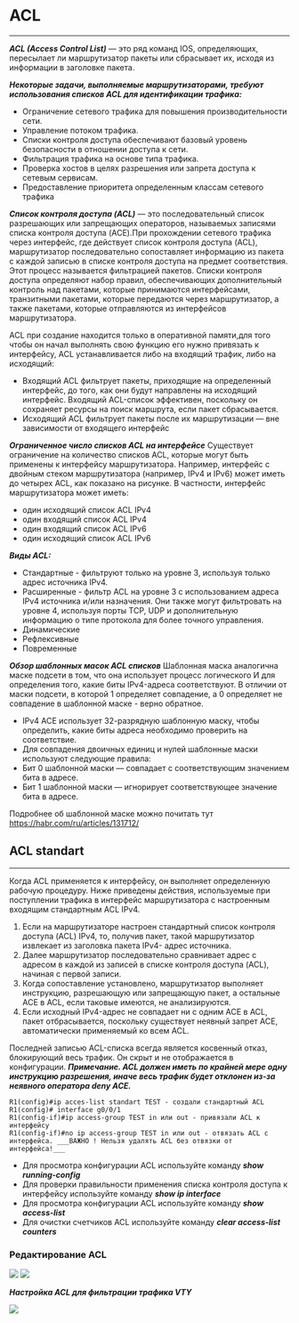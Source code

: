 # ACL
_ _ _
___ACL (Access Control List)___  — это ряд команд IOS, определяющих, пересылает ли маршрутизатор пакеты или сбрасывает их, исходя из информации в заголовке пакета.
  
___Некоторые задачи, выполняемые маршрутизаторами, требуют использования списков ACL для идентификации трафика:___
- Ограничение сетевого трафика для повышения производительности
сети.
- Управление потоком трафика.
- Списки контроля доступа обеспечивают базовый уровень безопасности в отношении доступа к сети.
- Фильтрация трафика на основе типа трафика.
- Проверка хостов в целях разрешения или запрета доступа к сетевым
сервисам.
- Предоставление приоритета определенным классам сетевого трафика
  
___Список контроля доступа (ACL)___ — это последовательный список разрешающих или запрещающих операторов, называемых записями списка контроля доступа (ACE).При прохождении сетевого трафика через интерфейс, где действует список контроля доступа (ACL), маршрутизатор последовательно сопоставляет информацию из пакета с каждой записью в списке контроля доступа на предмет соответствия. Этот процесс называется фильтрацией пакетов. Списки контроля доступа определяют набор правил, обеспечивающих дополнительный контроль над пакетами, которые принимаются интерфейсами, транзитными пакетами, которые передаются через маршрутизатор, а также пакетами, которые отправляются из интерфейсов маршрутизатора.
  
ACL при создание находится только в оперативной памяти,для того чтобы он начал выполнять свою функцию его нужно привязать к интерфейсу, ACL устанавливается либо на входящий трафик, либо на исходящий:
- Входящий ACL фильтрует пакеты, приходящие на определенный интерфейс, до того, как они будут направлены на исходящий интерфейс. Входящий ACL-список эффективен, поскольку он сохраняет ресурсы на поиск маршрута, если пакет сбрасывается.
- Исходящий ACL фильтрует пакеты после их маршрутизации — вне зависимости от входящего интерфейс
  
___Ограниченное число списков ACL на интерфейсе___
Существует ограничение на количество списков ACL, которые могут быть применены к интерфейсу маршрутизатора. Например, интерфейс с двойным стеком маршрутизатора (например, IPv4 и IPv6) может иметь до четырех ACL, как показано на рисунке.
В частности, интерфейс маршрутизатора может иметь:
- один исходящий список ACL IPv4
- один входящий список ACL IPv4
- один входящий список ACL IPv6
- один исходящий список ACL IPv6
  
___Виды ACL:___
- Стандартные - фильтруют только на уровне 3, используя только адрес источника IPv4.
- Расширенные - фильтр ACL на уровне 3 с использованием адреса IPv4 источника и/или назначения. Они также могут фильтровать на уровне 4, используя порты TCP, UDP и дополнительную информацию о типе протокола для более точного управления.
- Динамические
- Рефлексивные
- Повременные
  
___Обзор шаблонных масок ACL списков___
Шаблонная маска аналогична маске подсети в том, что она использует процесс логического И для определения того, какие биты IPv4-адреса соответствуют. В отличии от маски подсети, в которой 1 определяет совпадение, а 0 определяет не совпадение в шаблонной маске - верно обратное.
- IPv4 ACE использует 32-разрядную шаблонную маску, чтобы определить, какие биты адреса необходимо проверить на соответствие.
- Для совпадения двоичных единиц и нулей шаблонные маски используют следующие правила:
- Бит 0 шаблонной маски — совпадает с соответствующим значением бита в адресе.
- Бит 1 шаблонной маски — игнорирует соответствующее значение бита в адресе.

Подробнее об шаблонной маске можно почитать тут https://habr.com/ru/articles/131712/
  
## ACL standart
_ _ _
Когда ACL применяется к интерфейсу, он выполняет определенную рабочую процедуру. Ниже приведены действия, используемые при поступлении трафика в интерфейс маршрутизатора с настроенным входящим стандартным ACL IPv4.
1. Если на маршрутизаторе настроен стандартный список контроля доступа (ACL) IPv4, то, получив пакет, такой маршрутизатор извлекает из заголовка пакета IPv4- адрес источника.
2. Далее маршрутизатор последовательно сравнивает адрес с адресом в каждой из записей в списке контроля доступа (ACL), начиная с первой записи.
3. Когда сопоставление установлено, маршрутизатор выполняет инструкцию, разрешающую или запрещающую пакет, а остальные ACE в ACL, если таковые имеются, не анализируются.
4. Если исходный IPv4-адрес не совпадает ни с одним ACE в ACL, пакет отбрасывается, поскольку существует неявный запрет ACE, автоматически применяемый ко всем ACL.
  

Последней записью ACL-списка всегда является косвенный отказ, блокирующий весь трафик. Он скрыт и не отображается в конфигурации. ___Примечание. ACL должен иметь по крайней мере одну инструкцию разрешения, иначе весь трафик будет отклонен из-за неявного оператора deny ACE.___
  
```
R1(config)#ip acces-list standart TEST - создали стандартный ACL 
R1(config)# interface g0/0/1
R1(config-if)#ip access-group TEST in или out - привязали ACL к интерфейсу
R1(config-if)#no ip access-group TEST in или out - отвязать ACL с интерфейса. ___ВАЖНО ! Нельзя удалять ACL без отвязки от интерфейса!___
```
- Для просмотра конфигурации ACL используйте команду ___show running-config___
- Для проверки правильности применения списка контроля доступа к интерфейсу используйте команду ___show ip interface___
- Для просмотра конфигурации ACL используйте команду ___show access-list___
- Для очистки счетчиков ACL используйте команду  ___clear access-list counters___
  
### Редактирование ACL
<image src="https://github.com/LLlMEJIb87/OTUS-learning/blob/master/19.%20ACL/Redaktirovanie_ACL.PNG">
  
<image src="https://github.com/LLlMEJIb87/OTUS-learning/blob/master/19.%20ACL/Redaktirovanie_ACL_2.PNG">
  
___Настройка ACL для фильтрации трафика VTY___
  

<image src="https://github.com/LLlMEJIb87/OTUS-learning/blob/master/19.%20ACL/ACL_VTY.PNG">
